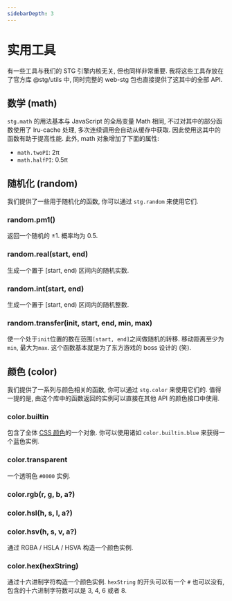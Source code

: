 ```yaml
---
sidebarDepth: 3
---
```


# 实用工具

有一些工具与我们的 STG 引擎内核无关, 但也同样非常重要. 我将这些工具存放在了官方库 @stg/utils 中, 同时完整的 web-stg 包也直接提供了这其中的全部 API.

## 数学 (math)

`stg.math` 的用法基本与 JavaScript 的全局变量 Math 相同, 不过对其中的部分函数使用了 lru-cache 处理, 多次连续调用会自动从缓存中获取. 因此使用这其中的函数有助于提高性能. 此外, math 对象增加了下面的属性:

- `math.twoPI`: 2π
- `math.halfPI`: 0.5π

## 随机化 (random)

我们提供了一些用于随机化的函数, 你可以通过 `stg.random` 来使用它们.

### random.pm1()

返回一个随机的 ±1. 概率均为 0.5.

### random.real(start, end)

生成一个置于 [start, end) 区间内的随机实数.

### random.int(start, end)

生成一个置于 [start, end) 区间内的随机整数.

### random.transfer(init, start, end, min, max)

使一个处于`init`位置的数在范围`[start, end]`之间做随机的转移. 移动距离至少为`min`, 最大为`max`. 这个函数基本就是为了东方游戏的 boss 设计的 (笑).

<stg-demo src="demo-1" :height="400" :width="200" auto-run/>

## 颜色 (color)

我们提供了一系列与颜色相关的函数, 你可以通过 `stg.color` 来使用它们的. 值得一提的是, 由这个库中的函数返回的实例可以直接在其他 API 的颜色接口中使用.

### color.builtin

包含了全体 [CSS 颜色](https://developer.mozilla.org/zh-CN/docs/Web/CSS/color_value)的一个对象. 你可以使用诸如 `color.builtin.blue` 来获得一个蓝色实例.

### color.transparent

一个透明色 `#0000` 实例.

### color.rgb(r, g, b, a?)
### color.hsl(h, s, l, a?)
### color.hsv(h, s, v, a?)

通过 RGBA / HSLA / HSVA 构造一个颜色实例.

### color.hex(hexString)

通过十六进制字符构造一个颜色实例. `hexString` 的开头可以有一个 `#` 也可以没有, 包含的十六进制字符数可以是 3, 4, 6 或者 8.

